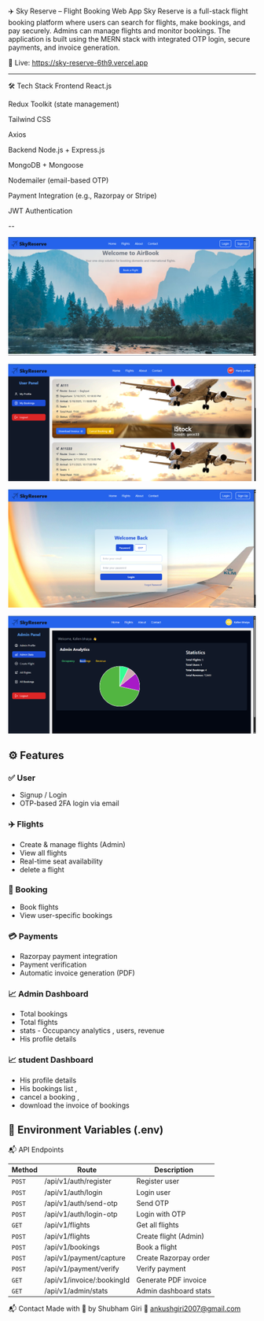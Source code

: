 ✈️ Sky Reserve – Flight Booking Web App
Sky Reserve is a full-stack flight booking platform where users can search for flights, make bookings, and pay securely. Admins can manage flights and monitor bookings. The application is built using the MERN stack with integrated OTP login, secure payments, and invoice generation.

🚀 Live: https://sky-reserve-6th9.vercel.app


---

🛠 Tech Stack
Frontend
React.js

Redux Toolkit (state management)

Tailwind CSS

Axios

Backend
Node.js + Express.js

MongoDB + Mongoose

Nodemailer (email-based OTP)

Payment Integration (e.g., Razorpay or Stripe)

JWT Authentication

--

![Homepage Screenshot](screenshots/HomePage.png)

![Booking Screenshot](screenshots/BookingPage.png)

![Login Screenshot](screenshots/LoginPage.png)

![Dashboard Screenshot](screenshots/AdminDashboard.png)

## ⚙️ Features

### ✅ User
- Signup / Login
- OTP-based 2FA login via email

### ✈️ Flights
- Create & manage flights (Admin)
- View all flights
- Real-time seat availability
- delete a flight

### 🧾 Booking
- Book flights
- View user-specific bookings

### 💳 Payments
- Razorpay payment integration
- Payment verification
- Automatic invoice generation (PDF)

### 📈 Admin Dashboard
- Total bookings 
- Total flights 
- stats - Occupancy analytics , users, revenue
- His profile details 

### 📈 student Dashboard
- His profile details 
- His bookings list ,
- cancel a booking ,
- download the invoice of bookings 


## 🔐 Environment Variables (.env)

 📬 API Endpoints

| Method | Route | Description |
|--------|-------|-------------|
| `POST` | /api/v1/auth/register | Register user |
| `POST` | /api/v1/auth/login | Login user |
| `POST` | /api/v1/auth/send-otp | Send OTP |
| `POST` | /api/v1/auth/login-otp | Login with OTP |
| `GET`  | /api/v1/flights | Get all flights |
| `POST` | /api/v1/flights | Create flight (Admin) |
| `POST` | /api/v1/bookings | Book a flight |
| `POST` | /api/v1/payment/capture | Create Razorpay order |
| `POST` | /api/v1/payment/verify | Verify payment |
| `GET`  | /api/v1/invoice/:bookingId | Generate PDF invoice |
| `GET`  | /api/v1/admin/stats | Admin dashboard stats |

📬 Contact
Made with 💙 by Shubham Giri
📧 ankushgiri2007@gmail.com

